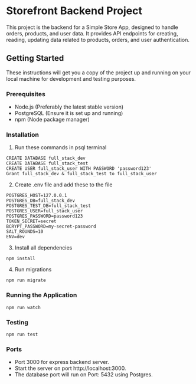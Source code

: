# Storefront Backend Project
This project is the backend for a Simple Store App, designed to handle orders, products, and user data. It provides API endpoints for creating, reading, updating data related to products, orders, and user authentication.

## Getting Started
These instructions will get you a copy of the project up and running on your local machine for development and testing purposes.

### Prerequisites
- Node.js (Preferably the latest stable version)
- PostgreSQL (Ensure it is set up and running)
- npm (Node package manager)

### Installation
1. Run these commands in psql terminal
```
CREATE DATABASE full_stack_dev
CREATE DATABASE full_stack_test
CREATE USER full_stack_user WITH PASSWORD 'password123'
Grant full_stack_dev & full_stack_test to full_stack_user
```
2. Create .env file and add these to the file
```
POSTGRES_HOST=127.0.0.1
POSTGRES_DB=full_stack_dev
POSTGRES_TEST_DB=full_stack_test
POSTGRES_USER=full_stack_user
POSTGRES_PASSWORD=password123
TOKEN_SECRET=secret
BCRYPT_PASSWORD=my-secret-password
SALT_ROUNDS=10
ENV=dev
```
3. Install all dependencies
```
npm install
```
4. Run migrations
```
npm run migrate
```
### Running the Application
```
npm run watch
```
### Testing
```
npm run test
```
### Ports 
- Port 3000 for express backend server.
- Start the server on port http://localhost:3000.
- The database port will run on Port: 5432 using Postgres.
